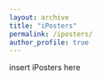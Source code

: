 ```yaml
---
layout: archive
title: "iPosters"
permalink: /iposters/
author_profile: true
---
```


insert iPosters here
